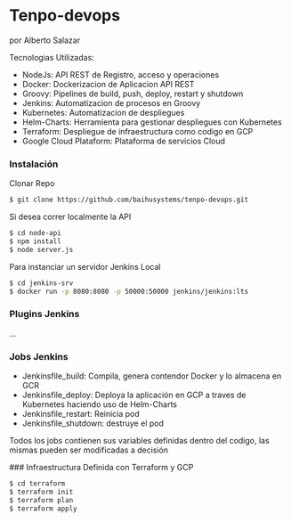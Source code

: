 # Tenpo-devops
por Alberto Salazar

Tecnologias Utilizadas:
  - NodeJs: API REST de Registro, acceso y operaciones 
  - Docker: Dockerizacion de Aplicacion API REST
  - Groovy: Pipelines de build, push, deploy, restart y shutdown
  - Jenkins: Automatizacion de procesos en Groovy
  - Kubernetes: Automatizacion de despliegues
  - Helm-Charts: Herramienta para gestionar despliegues con Kubernetes
  - Terraform: Despliegue de infraestructura como codigo en GCP
  - Google Cloud Plataform: Plataforma de servicios Cloud
  
### Instalación
Clonar Repo
```sh
$ git clone https://github.com/baihusystems/tenpo-devops.git
```

Si desea correr localmente la API
```sh
$ cd node-api
$ npm install
$ node server.js
```

Para instanciar un servidor Jenkins Local
```sh
$ cd jenkins-srv
$ docker run -p 8080:8080 -p 50000:50000 jenkins/jenkins:lts
```

### Plugins Jenkins
...

### Jobs Jenkins
- Jenkinsfile_build: Compila, genera contendor Docker y lo almacena en GCR
- Jenkinsfile_deploy: Deploya la aplicación en GCP a traves de Kubernetes haciendo uso de Helm-Charts
- Jenkinsfile_restart: Reinicia pod
- Jenkinsfile_shutdown: destruye el pod

Todos los jobs contienen sus variables definidas dentro del codigo, las mismas pueden ser modificadas a decisión

### Infraestructura
Definida con Terraform y GCP

```sh
$ cd terraform
$ terraform init
$ terraform plan
$ terraform apply
```